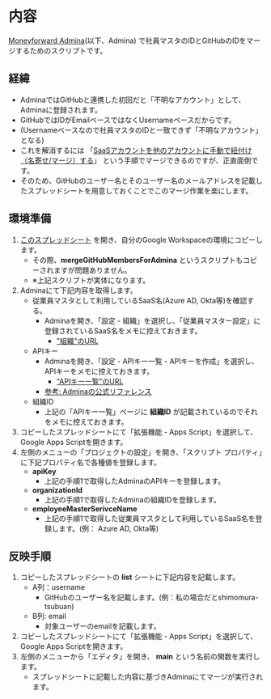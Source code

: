 # 内容

[Moneyforward Admina](https://i.moneyforward.com)(以下、Admina) で社員マスタのIDとGitHubのIDをマージするためのスクリプトです。

## 経緯

- AdminaではGitHubと連携した初回だと「不明なアカウント」として、Adminaに登録されます。  
- GitHubではIDがEmailベースではなくUsernameベースだからです。  
- (Usernameベースなので社員マスタのIDと一致できず「不明なアカウント」となる)  
- これを解消するには 「[SaaSアカウントを他のアカウントに手動で紐付け（名寄せ/マージ）する](https://support.itmc.i.moneyforward.com/l/ja/article/d97dy5z2l7-merge)」 という手順でマージできるのですが、正直面倒です。  
- そのため、GitHubのユーザー名とそのユーザー名のメールアドレスを記載したスプレッドシートを用意しておくことでこのマージ作業を楽にします。  
  
## 環境準備

1.  [このスプレッドシート](https://docs.google.com/spreadsheets/d/14opkC09G-Az_mn8t69hOOdu6PBE-MSha-EOdMp2EnVo/edit#gid=0) を開き、自分のGoogle Workspaceの環境にコピーします。
    - その際、**mergeGitHubMembersForAdmina** というスクリプトもコピーされますが問題ありません。
    - ※上記スクリプトが実体になります。
2. Adminaにて下記内容を取得します。
   - 従業員マスタとして利用しているSaaS名(Azure AD, Okta等)を確認する。
     - Adminaを開き、「設定 - 組織」を選択し、「従業員マスター設定」に登録されているSaaS名をメモに控えておきます。
       - ["組織"のURL](https://itmc.i.moneyforward.com/mntsq/settings#tab=organization)
   - APIキー
     - Adminaを開き、「設定 - APIキー一覧 - APIキーを作成」を選択し、APIキーをメモに控えておきます。
       - ["APIキー一覧"のURL](https://itmc.i.moneyforward.com/mntsq/settings#tab=apikeys)
     - [参考: Adminaの公式リファレンス](https://docs.itmc.i.moneyforward.com/?_ga=2.260492557.1226873289.1695482035-1371359741.1686796777&_gac=1.183360852.1695549041.Cj0KCQjwvL-oBhCxARIsAHkOiu1p0KIHNHG8YHsJyKCJ4y1iY0BlTdLTzfq3m5ECVYWxRPqP-9llu5EaAoBmEALw_wcB&_gl=1*19qmp35*_ga*MTM3MTM1OTc0MS4xNjg2Nzk2Nzc3*_ga_ZP4NVS4L89*MTY5NTU0OTIyMC40OS4xLjE2OTU1NDk0NTguNDYuMC4w)
   - 組織ID
     - 上記の「APIキー一覧」ページに **組織ID** が記載されているのでそれをメモに控えておきます。
3. コピーしたスプレッドシートにて「拡張機能 - Apps Script」を選択して、Google Apps Scriptを開きます。
4. 左側のメニューの「プロジェクトの設定」を開き、「スクリプト プロパティ」に下記プロパティ名で各種値を登録します。
   - **apiKey**
     - 上記の手順1で取得したAdminaのAPIキーを登録します。
   - **organizationId**
     - 上記の手順1で取得したAdminaの組織IDを登録します。
   - **employeeMasterSerivceName**
     - 上記の手順1で取得した従業員マスタとして利用しているSaaS名を登録します。(例： Azure AD, Okta等)

## 反映手順

1. コピーしたスプレッドシートの **list** シートに下記内容を記載します。
   - A列：username
     - GitHubのユーザー名を記載します。(例：私の場合だとshimomura-tsubuan)
   - B列: email
     - 対象ユーザーのemailを記載します。
2. コピーしたスプレッドシートにて「拡張機能 - Apps Script」を選択して、Google Apps Scriptを開きます。
3. 左側のメニューから「エディタ」を開き、 **main** という名前の関数を実行します。
   - スプレッドシートに記載した内容に基づきAdminaにてマージが実行されます。